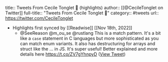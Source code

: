 title:: Tweets From Cecile Tonglet 🦀 (highlights)
author:: [[@CecileTonglet on Twitter]]
full-title:: "Tweets From Cecile Tonglet 🦀"
category:: #tweets
url:: https://twitter.com/CecileTonglet

- Highlights first synced by [[Readwise]] [[Nov 18th, 2022]]
	- @SeeReason @m_ou_se @rustlang This is a match pattern. It's a bit like a `case` statement in C languages but more sophisticated as you can match enum variants. It also has destructuring for arrays and struct like the ... in JS. It's super useful! Better explained and more details here https://t.co/ZV7gYhnpyD ([View Tweet](https://twitter.com/CecileTonglet/status/1389319546180354048))
